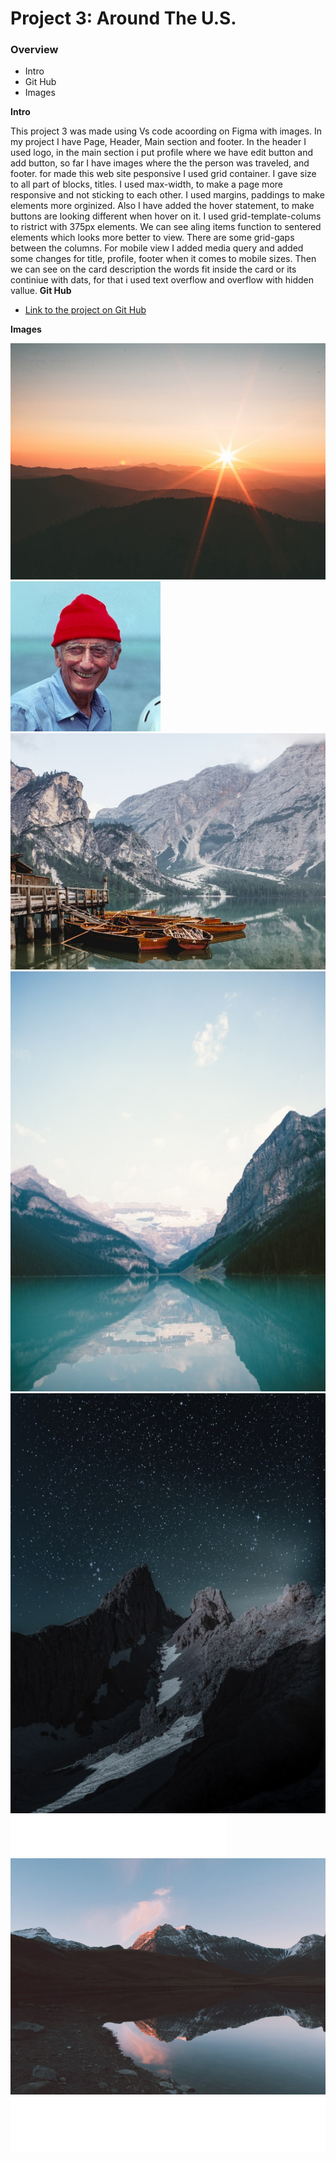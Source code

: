 # Project 3: Around The U.S.

### Overview

- Intro
- Git Hub
- Images

**Intro**

This project 3 was made using Vs code acoording on Figma with images. In my project I have Page, Header, Main section and footer. In the header I used logo, in the main section i put profile where we have edit button and add button, so far I have images where the the person was traveled, and footer. for made this web site pesponsive I used grid container. I gave size to all part of blocks, titles. I used max-width, to make a page more responsive and not sticking to each other. I used margins, paddings to make elements more orginized. Also I have added the hover statement, to make buttons are looking different when hover on it. I used grid-template-colums to ristrict with 375px elements. We can see aling items function to sentered elements which looks more better to view. There are some grid-gaps between the columns. For mobile view I added media query and added some changes for title, profile, footer when it comes to mobile sizes. Then we can see on the card description the words fit inside the card or its continiue with dats, for that i used text overflow and overflow with hidden vallue.
**Git Hub**

- [Link to the project on Git Hub](https://elvinish.github.io/se_project_aroundtheus/)

**Images**

![bald-mountains](./images/bald-mountains.jpg)
![jacques-cousteau](./images/jacques-cousteau.jpg)
![images/lago](./images/lago.jpg)
![lake-louise](./images/lake-louise.jpg)
![latemar](./images/latemar.jpg)
![Logo](./images/Logo.svg)
![images/vanoise](./images/vanoise.jpg)
![Add Button](./images/Add%20Button.svg)

